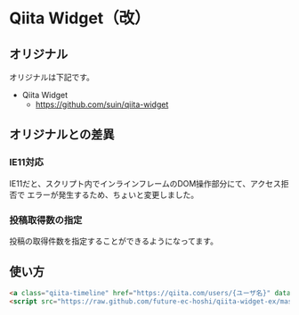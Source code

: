 # Qiita Widget（改）

## オリジナル

オリジナルは下記です。

- Qiita Widget
  - https://github.com/suin/qiita-widget

## オリジナルとの差異

### IE11対応

IE11だと、スクリプト内でインラインフレームのDOM操作部分にて、アクセス拒否で
エラーが発生するため、ちょいと変更しました。

### 投稿取得数の指定

投稿の取得件数を指定することができるようになってます。

## 使い方

```html
<a class="qiita-timeline" href="https://qiita.com/users/{ユーザ名}" data-qiita-username="{ユーザ名}" data-qiita-itemcount="5">{ユーザ名}のtips</a>
<script src="https://raw.github.com/future-ec-hoshi/qiita-widget-ex/master/qiita-widget.js"></script>
```

